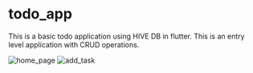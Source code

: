 # todo_app


This is a basic todo application using HIVE DB in flutter. This is an entry level application with CRUD operations.

![home_page](https://github.com/chinmay-ind/todo_app/assets/22218546/a05c466d-a35d-4911-b833-a19bdedc6b44)
![add_task](https://github.com/chinmay-ind/todo_app/assets/22218546/12437a88-1674-43c1-aa0e-ce41413f1845)
